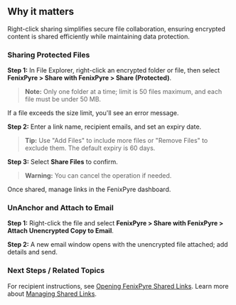 
## Why it matters
Right-click sharing simplifies secure file collaboration, ensuring encrypted content is shared efficiently while maintaining data protection.

### Sharing Protected Files
**Step 1:** In File Explorer, right-click an encrypted folder or file, then select **FenixPyre > Share with FenixPyre > Share (Protected)**.

> **Note:** Only one folder at a time; limit is 50 files maximum, and each file must be under 50 MB.

<!-- IMG: ./media/05-user-guide/right-click-share-screenshot.png | Alt: File Explorer right-click menu for sharing -->

If a file exceeds the size limit, you'll see an error message.

**Step 2:** Enter a link name, recipient emails, and set an expiry date.

> **Tip:** Use "Add Files" to include more files or "Remove Files" to exclude them. The default expiry is 60 days.

<!-- IMG: ./media/05-user-guide/share-options-screenshot.png | Alt: Sharing dialog with link name and email fields -->

**Step 3:** Select **Share Files** to confirm.

> **Warning:** You can cancel the operation if needed.

Once shared, manage links in the FenixPyre dashboard.

### UnAnchor and Attach to Email
**Step 1:** Right-click the file and select **FenixPyre > Share with FenixPyre > Attach Unencrypted Copy to Email**.

<!-- IMG: ./media/05-user-guide/attach-email-screenshot.png | Alt: Right-click option for attaching unencrypted copy -->

**Step 2:** A new email window opens with the unencrypted file attached; add details and send.

### Next Steps / Related Topics
For recipient instructions, see [Opening FenixPyre Shared Links](/06-recipient-guide/opening-shared-link-from-onedrive). Learn more about [Managing Shared Links](/04-admin-guide/managing-shared-links).
